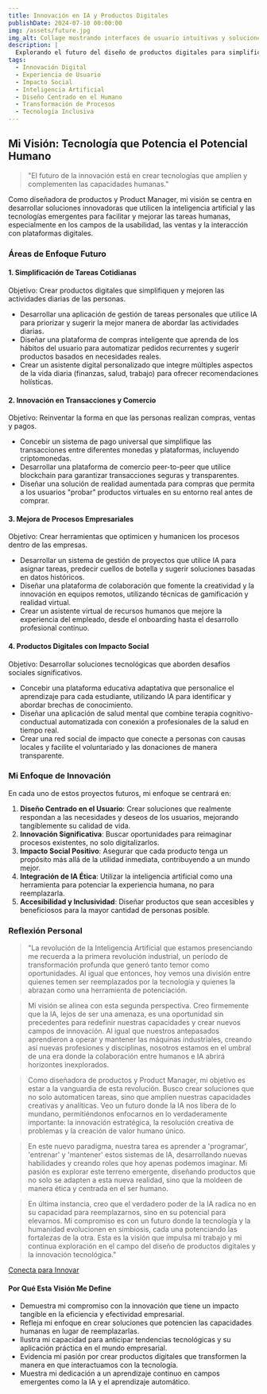 ```yaml
---
title: Innovación en IA y Productos Digitales
publishDate: 2024-07-10 00:00:00
img: /assets/future.jpg
img_alt: Collage mostrando interfaces de usuario intuitivas y soluciones tecnológicas con impacto social
description: |
  Explorando el futuro del diseño de productos digitales para simplificar la vida cotidiana, reinventar transacciones y crear soluciones con impacto social positivo.
tags:
  - Innovación Digital
  - Experiencia de Usuario
  - Impacto Social
  - Inteligencia Artificial
  - Diseño Centrado en el Humano
  - Transformación de Procesos
  - Tecnología Inclusiva
---
```


## Mi Visión: Tecnología que Potencia el Potencial Humano

> "El futuro de la innovación está en crear tecnologías que amplíen y complementen las capacidades humanas." 

Como diseñadora de productos y Product Manager, mi visión se centra en desarrollar soluciones innovadoras que utilicen la inteligencia artificial y las tecnologías emergentes para facilitar y mejorar las tareas humanas, especialmente en los campos de la usabilidad, las ventas y la interacción con plataformas digitales.

### Áreas de Enfoque Futuro

#### 1. Simplificación de Tareas Cotidianas

Objetivo: Crear productos digitales que simplifiquen y mejoren las actividades diarias de las personas.

- Desarrollar una aplicación de gestión de tareas personales que utilice IA para priorizar y sugerir la mejor manera de abordar las actividades diarias.
- Diseñar una plataforma de compras inteligente que aprenda de los hábitos del usuario para automatizar pedidos recurrentes y sugerir productos basados en necesidades reales.
- Crear un asistente digital personalizado que integre múltiples aspectos de la vida diaria (finanzas, salud, trabajo) para ofrecer recomendaciones holísticas.

#### 2. Innovación en Transacciones y Comercio

Objetivo: Reinventar la forma en que las personas realizan compras, ventas y pagos.

- Concebir un sistema de pago universal que simplifique las transacciones entre diferentes monedas y plataformas, incluyendo criptomonedas.
- Desarrollar una plataforma de comercio peer-to-peer que utilice blockchain para garantizar transacciones seguras y transparentes.
- Diseñar una solución de realidad aumentada para compras que permita a los usuarios "probar" productos virtuales en su entorno real antes de comprar.

#### 3. Mejora de Procesos Empresariales

Objetivo: Crear herramientas que optimicen y humanicen los procesos dentro de las empresas.

- Desarrollar un sistema de gestión de proyectos que utilice IA para asignar tareas, predecir cuellos de botella y sugerir soluciones basadas en datos históricos.
- Diseñar una plataforma de colaboración que fomente la creatividad y la innovación en equipos remotos, utilizando técnicas de gamificación y realidad virtual.
- Crear un asistente virtual de recursos humanos que mejore la experiencia del empleado, desde el onboarding hasta el desarrollo profesional continuo.

#### 4. Productos Digitales con Impacto Social

Objetivo: Desarrollar soluciones tecnológicas que aborden desafíos sociales significativos.

- Concebir una plataforma educativa adaptativa que personalice el aprendizaje para cada estudiante, utilizando IA para identificar y abordar brechas de conocimiento.
- Diseñar una aplicación de salud mental que combine terapia cognitivo-conductual automatizada con conexión a profesionales de la salud en tiempo real.
- Crear una red social de impacto que conecte a personas con causas locales y facilite el voluntariado y las donaciones de manera transparente.

### Mi Enfoque de Innovación

En cada uno de estos proyectos futuros, mi enfoque se centrará en:

1. **Diseño Centrado en el Usuario**: Crear soluciones que realmente respondan a las necesidades y deseos de los usuarios, mejorando tangiblemente su calidad de vida.
2. **Innovación Significativa**: Buscar oportunidades para reimaginar procesos existentes, no solo digitalizarlos.
3. **Impacto Social Positivo**: Asegurar que cada producto tenga un propósito más allá de la utilidad inmediata, contribuyendo a un mundo mejor.
4. **Integración de IA Ética**: Utilizar la inteligencia artificial como una herramienta para potenciar la experiencia humana, no para reemplazarla.
5. **Accesibilidad y Inclusividad**: Diseñar productos que sean accesibles y beneficiosos para la mayor cantidad de personas posible.

### Reflexión Personal


> "La revolución de la Inteligencia Artificial que estamos presenciando me recuerda a la primera revolución industrial, un período de transformación profunda que generó tanto temor como oportunidades. Al igual que entonces, hoy vemos una división entre quienes temen ser reemplazados por la tecnología y quienes la abrazan como una herramienta de potenciación.

> Mi visión se alinea con esta segunda perspectiva. Creo firmemente que la IA, lejos de ser una amenaza, es una oportunidad sin precedentes para redefinir nuestras capacidades y crear nuevos campos de innovación. Al igual que nuestros antepasados aprendieron a operar y mantener las máquinas industriales, creando así nuevas profesiones y disciplinas, nosotros estamos en el umbral de una era donde la colaboración entre humanos e IA abrirá horizontes inexplorados.

> Como diseñadora de productos y Product Manager, mi objetivo es estar a la vanguardia de esta revolución. Busco crear soluciones que no solo automaticen tareas, sino que amplíen nuestras capacidades creativas y analíticas. Veo un futuro donde la IA nos libera de lo mundano, permitiéndonos enfocarnos en lo verdaderamente importante: la innovación estratégica, la resolución creativa de problemas y la creación de valor humano único.

> En este nuevo paradigma, nuestra tarea es aprender a 'programar', 'entrenar' y 'mantener' estos sistemas de IA, desarrollando nuevas habilidades y creando roles que hoy apenas podemos imaginar. Mi pasión es explorar este terreno emergente, diseñando productos que no solo se adapten a esta nueva realidad, sino que la moldeen de manera ética y centrada en el ser humano.

> En última instancia, creo que el verdadero poder de la IA radica no en su capacidad para reemplazarnos, sino en su potencial para elevarnos. Mi compromiso es con un futuro donde la tecnología y la humanidad evolucionen en simbiosis, cada una potenciando las fortalezas de la otra. Esta es la visión que impulsa mi trabajo y mi continua exploración en el campo del diseño de productos digitales y la innovación tecnológica."

[Conecta para Innovar](https://www.linkedin.com/in/adrianadrr)

#### Por Qué Esta Visión Me Define

- Demuestra mi compromiso con la innovación que tiene un impacto tangible en la eficiencia y efectividad empresarial.
- Refleja mi enfoque en crear soluciones que potencien las capacidades humanas en lugar de reemplazarlas.
- Ilustra mi capacidad para anticipar tendencias tecnológicas y su aplicación práctica en el mundo empresarial.
- Evidencia mi pasión por crear productos digitales que transformen la manera en que interactuamos con la tecnología.
- Muestra mi dedicación a un aprendizaje continuo en campos emergentes como la IA y el aprendizaje automático.
